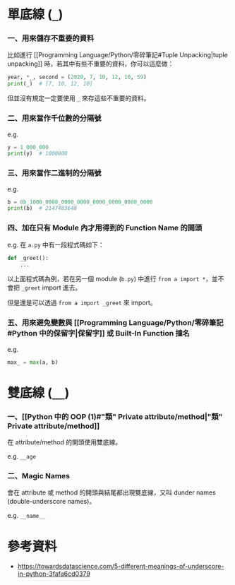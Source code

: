 # 單底線 (`_`)

### 一、用來儲存不重要的資料

比如進行 [[Programming Language/Python/零碎筆記#Tuple Unpacking|tuple unpacking]] 時，若其中有些不重要的資料，你可以這麼做：

```Python
year, *_, second = (2020, 7, 10, 12, 10, 59)
print(_)  # [7, 10, 12, 10]
```

但並沒有規定一定要使用 `_` 來存這些不重要的資料。

### 二、用來當作千位數的分隔號

e.g.

```Python
y = 1_000_000
print(y)  # 1000000
```

### 三、用來當作二進制的分隔號

e.g.

```Python
b = 0b_1000_0000_0000_0000_0000_0000_0000_0000
print(b)  # 2147483648
```

### 四、加在只有 Module 內才用得到的 Function Name 的開頭

e.g. 在 `a.py` 中有一段程式碼如下：

```Python
def _greet():
    ...
```

以上面程式碼為例，若在另一個 module (`b.py`) 中進行 `from a import *`，並不會把 `_greet` import 進去。

但是還是可以透過 `from a import _greet` 來 import。

### 五、用來避免變數與 [[Programming Language/Python/零碎筆記#Python 中的保留字|保留字]] 或 Built-In Function 撞名

e.g.

```Python
max_ = max(a, b)
```

# 雙底線 (`__`)

### 一、[[Python 中的 OOP (1)#"類" Private attribute/method|"類" Private attribute/method]]

在 attribute/method 的開頭使用雙底線。

e.g. `__age`

### 二、Magic Names

會在 attribute 或 method 的開頭與結尾都出現雙底線，又叫 dunder names (double-underscore names)。

e.g. `__name__`

# 參考資料

- <https://towardsdatascience.com/5-different-meanings-of-underscore-in-python-3fafa6cd0379>
